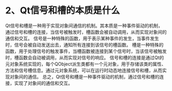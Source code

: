 # **2、Qt信号和槽的本质是什么**

Qt信号和槽是一种用于实现对象间通信的机制。其本质是一种事件驱动的机制，通过信号和槽的连接，当信号被触发时，槽函数会被自动调用，从而实现对象间的通信和交互。 信号是一种特殊的函数，用于表示某种事件的发生，当事件发生时，信号会被自动发送出去，通知所有连接到该信号的槽函数。 槽是一种特殊的函数，用于处理信号的触发事件，当槽函数被连接到某个信号时，当该信号被触发时，槽函数会自动被调用，从而实现对信号的响应。 信号和槽的连接是通过Qt的元对象系统实现的，每个QObject派生类都有一个元对象，用于存储该类的属性、方法和信号槽信息。通过元对象系统，可以在运行时动态地连接信号和槽，从而实现对象间的通信。 总之，Qt信号和槽是一种事件驱动的机制，通过信号和槽的连接，实现了对象间的通信和交互。 
